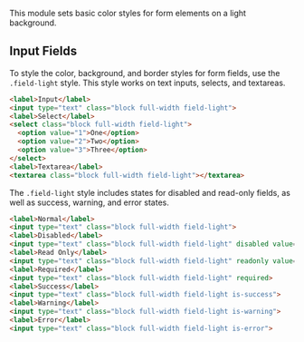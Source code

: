 
This module sets basic color styles for form elements on a light background.

## Input Fields

To style the color, background, and border styles for form fields, use the `.field-light` style.
This style works on text inputs, selects, and textareas.

```html
<label>Input</label>
<input type="text" class="block full-width field-light">
<label>Select</label>
<select class="block full-width field-light">
  <option value="1">One</option>
  <option value="2">Two</option>
  <option value="3">Three</option>
</select>
<label>Textarea</label>
<textarea class="block full-width field-light"></textarea>
```

The `.field-light` style includes states for disabled and read-only fields, as well as success, warning, and error states.

```html
<label>Normal</label>
<input type="text" class="block full-width field-light">
<label>Disabled</label>
<input type="text" class="block full-width field-light" disabled value="This is disabled">
<label>Read Only</label>
<input type="text" class="block full-width field-light" readonly value="This is read-only">
<label>Required</label>
<input type="text" class="block full-width field-light" required>
<label>Success</label>
<input type="text" class="block full-width field-light is-success">
<label>Warning</label>
<input type="text" class="block full-width field-light is-warning">
<label>Error</label>
<input type="text" class="block full-width field-light is-error">
```

